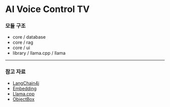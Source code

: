 # AI Voice Control TV

### 모듈 구조
- core / database
- core / rag 
- core / ui 
- library / llama.cpp / llama

----------------------------------------

### 참고 자료
- [LangChain4j](https://docs.langchain4j.dev/)
- [Embedding](https://github.com/shubham0204/Sentence-Embeddings-Android)
- [Llama.cpp](https://github.com/ggerganov/llama.cpp)
- [ObjectBox](https://docs.objectbox.io/android)
